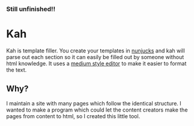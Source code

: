 ### Still unfinished!!

# Kah
Kah is template filler. You create your templates in [nunjucks](https://mozilla.github.io/nunjucks/)  and kah will parse out each section so it can easily be filled out by someone without html knowledge. It uses a [medium style editor](https://github.com/FranzSkuffka/vue-medium-editor) to make it easier to format the text.

## Why?

I maintain a site with many pages which follow the identical structure. I wanted to make a program which could let the content creators make the pages from content to html, so I created this little tool.
